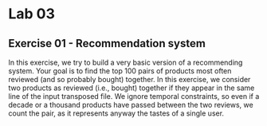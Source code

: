 # Lab 03

## Exercise 01 - Recommendation system

In this exercise, we try to build a very basic version of a recommending system. Your goal is to find the top 100 pairs of products most often reviewed (and so probably bought) together.
In this exercise, we consider two products as reviewed (i.e., bought) together if they appear in the same line of the input transposed file. We ignore temporal constraints, so even if a decade or a thousand products have passed between the two reviews, we count the pair, as it represents anyway the tastes of a single user.